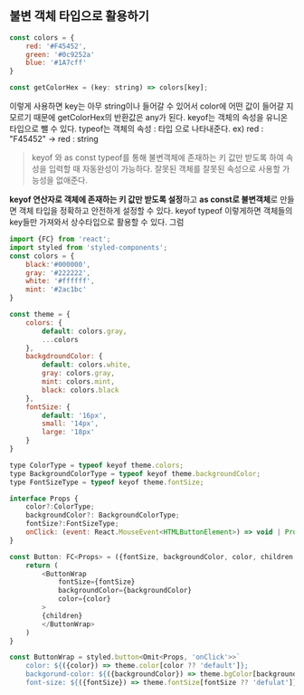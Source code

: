 ## 불변 객체 타입으로 활용하기
```javascript
const colors = {
	red: '#F45452',
	green: '#0c9252a'
	blue: '#1A7cff'
}

const getColorHex = (key: string) => colors[key];
```
이렇게 사용하면 key는 아무 string이나 들어갈 수 있어서 color에 어떤 값이 들어갈 지 모르기 때문에 getColorHex의 반환값은 any가 된다.
keyof는 객체의 속성을 유니온 타입으로 뺄 수 있다. typeof는 객체의 속성 : 타입 으로 나타내준다. ex) red : "F45452" -> red : string

> keyof 와 as const typeof를 통해 불변객체에 존재하는 키 값만 받도록 하여 속성을 입력할 때 자동완성이 가능하다. 잘못된 객체를 잘못된 속성으로 사용할 가능성을 없애준다.

**keyof 연산자로 객체에 존재하는 키 값만 받도록 설정**하고 **as const로 불변객체**로 만들면 객체 타입을 정확하고 안전하게 설정할 수 있다.
keyof typeof 이렇게하면 객체들의 key들만 가져와서 상수타입으로 활용할 수 있다. 그럼 
```javascript
import {FC} from 'react';
import styled from 'styled-components';
const colors = {
	black:'#000000',
	gray: '#222222',
	white: '#ffffff',
	mint: '#2ac1bc'
}

const theme = {
	colors: {
		default: colors.gray,
		...colors
	},
	backgdroundColor: {
		default: colors.white,
		gray: colors.gray,
		mint: colors.mint,
		black: colors.black
	},
	fontSize: {
		default: '16px',
		small: '14px',
		large: '18px'
	}
}

type ColorType = typeof keyof theme.colors;
type BackgroundColorType = typeof keyof theme.backgroundColor;
type FontSizeType = typeof keyof theme.fontSize;

interface Props {
	color?:ColorType;
	backgroundColor?: BackgroundColorType;
	fontSize?:FontSizeType;
	onClick: (event: React.MouseEvent<HTMLButtonElement>) => void | Promise<void>;
}

const Button: FC<Props> = ({fontSize, backgroundColor, color, children, onClick}) => {
	return (
		<ButtonWrap
			fontSize={fontSize}
			backgroundColor={backgroundColor}
			color={color}
		>
		{children}
		</ButtonWrap>
	)
}

const ButtonWrap = styled.button<Omit<Props, 'onClick'>>`
	color: ${({color}) => theme.color[color ?? 'default']};
	backgorund-color: ${({backgroundColor}) => theme.bgColor[backgroundColor ?? 'default']};
	font-size: ${({fontSize}) => theme.fontSize[fontSize ?? 'defulat']};
```
